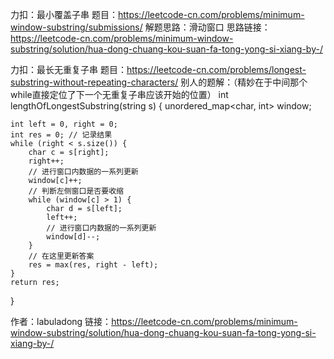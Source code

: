 力扣：最小覆盖子串
题目：https://leetcode-cn.com/problems/minimum-window-substring/submissions/
解题思路：滑动窗口
思路链接：https://leetcode-cn.com/problems/minimum-window-substring/solution/hua-dong-chuang-kou-suan-fa-tong-yong-si-xiang-by-/


力扣：最长无重复子串
题目：https://leetcode-cn.com/problems/longest-substring-without-repeating-characters/
别人的题解：（精妙在于中间那个while直接定位了下一个无重复子串应该开始的位置）
int lengthOfLongestSubstring(string s) {
    unordered_map<char, int> window;

    int left = 0, right = 0;
    int res = 0; // 记录结果
    while (right < s.size()) {
        char c = s[right];
        right++;
        // 进行窗口内数据的一系列更新
        window[c]++;
        // 判断左侧窗口是否要收缩
        while (window[c] > 1) {
            char d = s[left];
            left++;
            // 进行窗口内数据的一系列更新
            window[d]--;
        }
        // 在这里更新答案
        res = max(res, right - left);
    }
    return res;
}

作者：labuladong
链接：https://leetcode-cn.com/problems/minimum-window-substring/solution/hua-dong-chuang-kou-suan-fa-tong-yong-si-xiang-by-/
